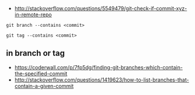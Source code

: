 - http://stackoverflow.com/questions/5549479/git-check-if-commit-xyz-in-remote-repo


`git branch --contains <commit>`

`git tag --contains <commit>`

## in branch or tag

- https://coderwall.com/p/7fp5dg/finding-git-branches-which-contain-the-specified-commit
- http://stackoverflow.com/questions/1419623/how-to-list-branches-that-contain-a-given-commit
